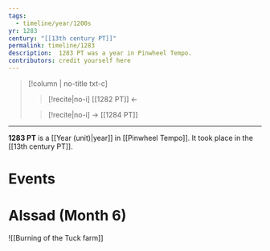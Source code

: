 ```yaml
---
tags:
  - timeline/year/1200s
yr: 1283
century: "[[13th century PT]]"
permalink: timeline/1283
description:  1283 PT was a year in Pinwheel Tempo.
contributors: credit yourself here
---
```

>[!column | no-title txt-c]
>>[!recite|no-i] [[1282 PT]] ←
>
>> [!recite|no-i] → [[1284 PT]]

---
**1283 PT** is a [[Year (unit)|year]] in [[Pinwheel Tempo]]. It took place in the [[13th century PT]]. 

# Events


# Alssad (Month 6)
![[Burning of the Tuck farm]]